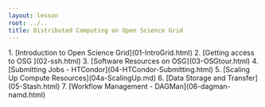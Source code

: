 ```yaml
---
layout: lesson
root: ../..
title: Distributed Computing on Open Science Grid
---
```

<div class="toc" markdown="1">
1.  [Introduction to Open Science Grid](01-IntroGrid.html)
2.  [Getting access to OSG ](02-ssh.html)
3.  [Software Resources on OSG](03-OSGtour.html)
4.  [Submitting Jobs  - HTCondor](04-HTCondor-Submitting.html)
5.  [Scaling Up Compute Resources](04a-ScalingUp.md)
6.  [Data Storage and Transfer](05-Stash.html)
7.  [Workflow Management - DAGMan](06-dagman-namd.html)
</div>
